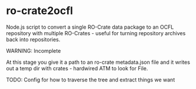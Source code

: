 # ro-crate2ocfl
Node.js script to convert a single RO-Crate data package to an OCFL repository with multiple RO-Crates - useful for turning repository archives back into repositories.

WARNING: Incomplete

At this stage you give it a path to an ro-crate metadata.json file and it writes out a temp dir with crates - hardwired ATM to look for File.

TODO: Config for how to traverse the tree and extract things we want